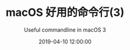 ---
title: macOS 好用的命令行(3)
subtitle: Useful commandline in macOS 3
date: 2019-04-10 12:00:00
tags:
  - 命令行
  - macOS
---